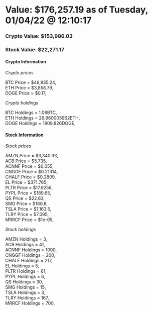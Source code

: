 # Value: $176,257.19 as of Tuesday, 01/04/22 @ 12:10:17 

### Crypto Value: $153,986.03

### Stock Value: $22,271.17

#### Crypto Information 
*Crypto prices* 

BTC Price = $46,835.24,  
ETH Price = $3,858.79,  
DOGE Price = $0.17,  


*Crypto holdings* 

BTC Holdings = 1.06BTC,  
ETH Holdings = 26.960005962ETH,  
DOGE Holdings = 1809.826DOGE,  


#### Stock Information 

*Stock prices* 

AMZN Price = $3,340.33,  
ACB Price = $5.735,  
ACNNF Price = $0.055,  
CNGGF Price = $0.21314,  
CHALF Price = $0.2809,  
EL Price = $371.765,  
PLTR Price = $17.9256,  
PYPL Price = $189.65,  
QS Price = $22.63,  
SMG Price = $160.8,  
TSLA Price = $1,163.5,  
TLRY Price = $7.095,  
MRRCF Price = $1e-05,  


*Stock holdings* 

AMZN Holdings = 3,  
ACB Holdings = 41,  
ACNNF Holdings = 1000,  
CNGGF Holdings = 200,  
CHALF Holdings = 217,  
EL Holdings = 5,  
PLTR Holdings = 61,  
PYPL Holdings = 6,  
QS Holdings = 30,  
SMG Holdings = 15,  
TSLA Holdings = 3,  
TLRY Holdings = 167,  
MRRCF Holdings = 700,  


